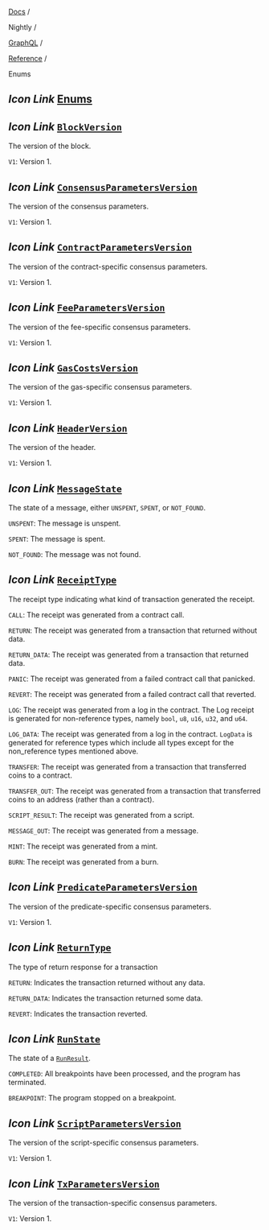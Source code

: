 [Docs](https://docs.fuel.network/) /

Nightly  /

[GraphQL](https://docs.fuel.network/docs/nightly/graphql/) /

[Reference](https://docs.fuel.network/docs/nightly/graphql/reference/) /

Enums

## _Icon Link_ [Enums](https://docs.fuel.network/docs/nightly/graphql/reference/enums/\#enums)

## _Icon Link_ [`BlockVersion`](https://docs.fuel.network/docs/nightly/graphql/reference/enums/\#blockversion)

The version of the block.

`V1`:
Version 1.

## _Icon Link_ [`ConsensusParametersVersion`](https://docs.fuel.network/docs/nightly/graphql/reference/enums/\#consensusparametersversion)

The version of the consensus parameters.

`V1`:
Version 1.

## _Icon Link_ [`ContractParametersVersion`](https://docs.fuel.network/docs/nightly/graphql/reference/enums/\#contractparametersversion)

The version of the contract-specific consensus parameters.

`V1`:
Version 1.

## _Icon Link_ [`FeeParametersVersion`](https://docs.fuel.network/docs/nightly/graphql/reference/enums/\#feeparametersversion)

The version of the fee-specific consensus parameters.

`V1`:
Version 1.

## _Icon Link_ [`GasCostsVersion`](https://docs.fuel.network/docs/nightly/graphql/reference/enums/\#gascostsversion)

The version of the gas-specific consensus parameters.

`V1`:
Version 1.

## _Icon Link_ [`HeaderVersion`](https://docs.fuel.network/docs/nightly/graphql/reference/enums/\#headerversion)

The version of the header.

`V1`:
Version 1.

## _Icon Link_ [`MessageState`](https://docs.fuel.network/docs/nightly/graphql/reference/enums/\#messagestate)

The state of a message, either `UNSPENT`, `SPENT`, or `NOT_FOUND`.

`UNSPENT`:
The message is unspent.

`SPENT`:
The message is spent.

`NOT_FOUND`:
The message was not found.

## _Icon Link_ [`ReceiptType`](https://docs.fuel.network/docs/nightly/graphql/reference/enums/\#receipttype)

The receipt type indicating what kind of transaction generated the receipt.

`CALL`:
The receipt was generated from a contract call.

`RETURN`:
The receipt was generated from a transaction that returned without data.

`RETURN_DATA`:
The receipt was generated from a transaction that returned data.

`PANIC`:
The receipt was generated from a failed contract call that panicked.

`REVERT`:
The receipt was generated from a failed contract call that reverted.

`LOG`:
The receipt was generated from a log in the contract. The Log receipt is generated for non-reference types, namely `bool`, `u8`, `u16`, `u32`, and `u64`.

`LOG_DATA`:
The receipt was generated from a log in the contract. `LogData` is generated for reference types which include all types except for the non\_reference types mentioned above.

`TRANSFER`:
The receipt was generated from a transaction that transferred coins to a contract.

`TRANSFER_OUT`:
The receipt was generated from a transaction that transferred coins to an address (rather than a contract).

`SCRIPT_RESULT`:
The receipt was generated from a script.

`MESSAGE_OUT`:
The receipt was generated from a message.

`MINT`:
The receipt was generated from a mint.

`BURN`:
The receipt was generated from a burn.

## _Icon Link_ [`PredicateParametersVersion`](https://docs.fuel.network/docs/nightly/graphql/reference/enums/\#predicateparametersversion)

The version of the predicate-specific consensus parameters.

`V1`:
Version 1.

## _Icon Link_ [`ReturnType`](https://docs.fuel.network/docs/nightly/graphql/reference/enums/\#returntype)

The type of return response for a transaction

`RETURN`:
Indicates the transaction returned without any data.

`RETURN_DATA`:
Indicates the transaction returned some data.

`REVERT`:
Indicates the transaction reverted.

## _Icon Link_ [`RunState`](https://docs.fuel.network/docs/nightly/graphql/reference/enums/\#runstate)

The state of a [`RunResult`](https://docs.fuel.network/docs/nightly/graphql/reference/objects/#runresult).

`COMPLETED`:
All breakpoints have been processed, and the program has terminated.

`BREAKPOINT`:
The program stopped on a breakpoint.

## _Icon Link_ [`ScriptParametersVersion`](https://docs.fuel.network/docs/nightly/graphql/reference/enums/\#scriptparametersversion)

The version of the script-specific consensus parameters.

`V1`:
Version 1.

## _Icon Link_ [`TxParametersVersion`](https://docs.fuel.network/docs/nightly/graphql/reference/enums/\#txparametersversion)

The version of the transaction-specific consensus parameters.

`V1`:
Version 1.